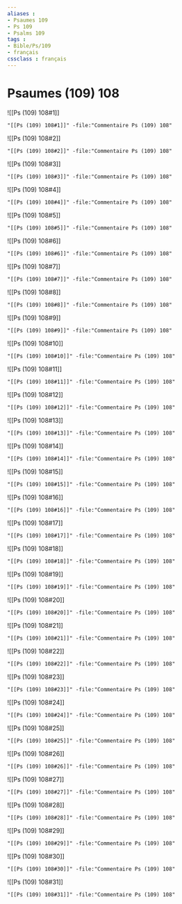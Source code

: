 ```yaml
---
aliases : 
- Psaumes 109
- Ps 109
- Psalms 109
tags : 
- Bible/Ps/109
- français
cssclass : français
---
```


# Psaumes (109) 108

![[Ps (109) 108#1]]

```query
"[[Ps (109) 108#1]]" -file:"Commentaire Ps (109) 108"
```

![[Ps (109) 108#2]]

```query
"[[Ps (109) 108#2]]" -file:"Commentaire Ps (109) 108"
```

![[Ps (109) 108#3]]

```query
"[[Ps (109) 108#3]]" -file:"Commentaire Ps (109) 108"
```

![[Ps (109) 108#4]]

```query
"[[Ps (109) 108#4]]" -file:"Commentaire Ps (109) 108"
```

![[Ps (109) 108#5]]

```query
"[[Ps (109) 108#5]]" -file:"Commentaire Ps (109) 108"
```

![[Ps (109) 108#6]]

```query
"[[Ps (109) 108#6]]" -file:"Commentaire Ps (109) 108"
```

![[Ps (109) 108#7]]

```query
"[[Ps (109) 108#7]]" -file:"Commentaire Ps (109) 108"
```

![[Ps (109) 108#8]]

```query
"[[Ps (109) 108#8]]" -file:"Commentaire Ps (109) 108"
```

![[Ps (109) 108#9]]

```query
"[[Ps (109) 108#9]]" -file:"Commentaire Ps (109) 108"
```

![[Ps (109) 108#10]]

```query
"[[Ps (109) 108#10]]" -file:"Commentaire Ps (109) 108"
```

![[Ps (109) 108#11]]

```query
"[[Ps (109) 108#11]]" -file:"Commentaire Ps (109) 108"
```

![[Ps (109) 108#12]]

```query
"[[Ps (109) 108#12]]" -file:"Commentaire Ps (109) 108"
```

![[Ps (109) 108#13]]

```query
"[[Ps (109) 108#13]]" -file:"Commentaire Ps (109) 108"
```

![[Ps (109) 108#14]]

```query
"[[Ps (109) 108#14]]" -file:"Commentaire Ps (109) 108"
```

![[Ps (109) 108#15]]

```query
"[[Ps (109) 108#15]]" -file:"Commentaire Ps (109) 108"
```

![[Ps (109) 108#16]]

```query
"[[Ps (109) 108#16]]" -file:"Commentaire Ps (109) 108"
```

![[Ps (109) 108#17]]

```query
"[[Ps (109) 108#17]]" -file:"Commentaire Ps (109) 108"
```

![[Ps (109) 108#18]]

```query
"[[Ps (109) 108#18]]" -file:"Commentaire Ps (109) 108"
```

![[Ps (109) 108#19]]

```query
"[[Ps (109) 108#19]]" -file:"Commentaire Ps (109) 108"
```

![[Ps (109) 108#20]]

```query
"[[Ps (109) 108#20]]" -file:"Commentaire Ps (109) 108"
```

![[Ps (109) 108#21]]

```query
"[[Ps (109) 108#21]]" -file:"Commentaire Ps (109) 108"
```

![[Ps (109) 108#22]]

```query
"[[Ps (109) 108#22]]" -file:"Commentaire Ps (109) 108"
```

![[Ps (109) 108#23]]

```query
"[[Ps (109) 108#23]]" -file:"Commentaire Ps (109) 108"
```

![[Ps (109) 108#24]]

```query
"[[Ps (109) 108#24]]" -file:"Commentaire Ps (109) 108"
```

![[Ps (109) 108#25]]

```query
"[[Ps (109) 108#25]]" -file:"Commentaire Ps (109) 108"
```

![[Ps (109) 108#26]]

```query
"[[Ps (109) 108#26]]" -file:"Commentaire Ps (109) 108"
```

![[Ps (109) 108#27]]

```query
"[[Ps (109) 108#27]]" -file:"Commentaire Ps (109) 108"
```

![[Ps (109) 108#28]]

```query
"[[Ps (109) 108#28]]" -file:"Commentaire Ps (109) 108"
```

![[Ps (109) 108#29]]

```query
"[[Ps (109) 108#29]]" -file:"Commentaire Ps (109) 108"
```

![[Ps (109) 108#30]]

```query
"[[Ps (109) 108#30]]" -file:"Commentaire Ps (109) 108"
```

![[Ps (109) 108#31]]

```query
"[[Ps (109) 108#31]]" -file:"Commentaire Ps (109) 108"
```


